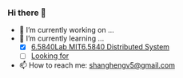 ### Hi there 👋

- 🔭 I’m currently working on ...
- 🌱 I’m currently learning ...
  - [x] [6.5840Lab MIT6.5840 Distributed System](https://github.com/shanghengv5/6.5840Lab)
  - [ ] [Looking for]()

- 📫 How to reach me: shanghengv5@gmail.com


